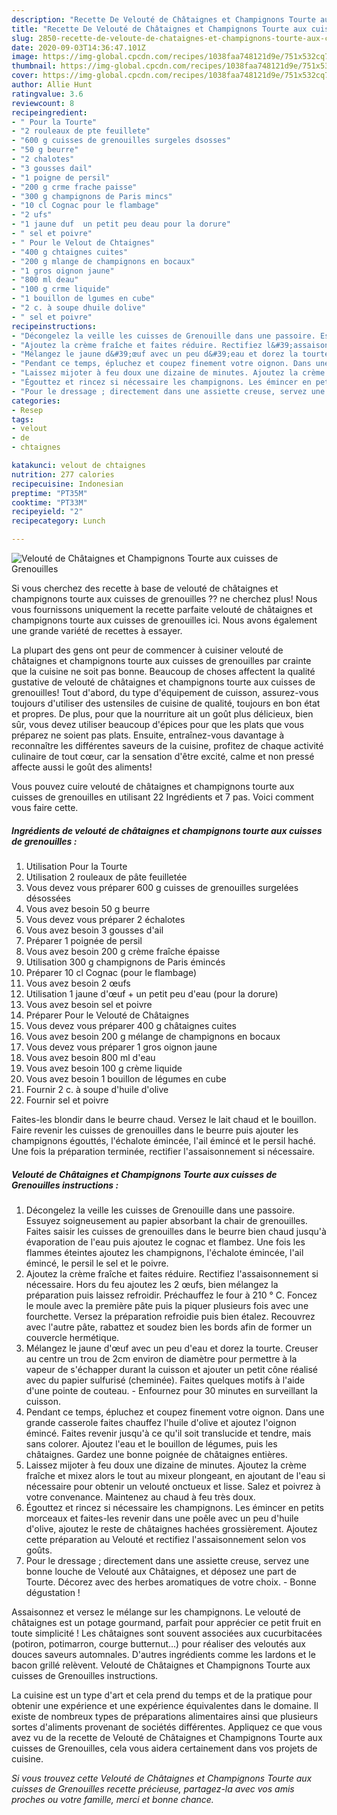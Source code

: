 ```yaml
---
description: "Recette De Velouté de Châtaignes et Champignons Tourte aux cuisses de Grenouilles"
title: "Recette De Velouté de Châtaignes et Champignons Tourte aux cuisses de Grenouilles"
slug: 2850-recette-de-veloute-de-chataignes-et-champignons-tourte-aux-cuisses-de-grenouilles
date: 2020-09-03T14:36:47.101Z
image: https://img-global.cpcdn.com/recipes/1038faa748121d9e/751x532cq70/veloute-de-chataignes-et-champignons-tourte-aux-cuisses-de-grenouilles-photo-principale-de-la-recette.jpg
thumbnail: https://img-global.cpcdn.com/recipes/1038faa748121d9e/751x532cq70/veloute-de-chataignes-et-champignons-tourte-aux-cuisses-de-grenouilles-photo-principale-de-la-recette.jpg
cover: https://img-global.cpcdn.com/recipes/1038faa748121d9e/751x532cq70/veloute-de-chataignes-et-champignons-tourte-aux-cuisses-de-grenouilles-photo-principale-de-la-recette.jpg
author: Allie Hunt
ratingvalue: 3.6
reviewcount: 8
recipeingredient:
- " Pour la Tourte"
- "2 rouleaux de pte feuillete"
- "600 g cuisses de grenouilles surgeles dsosses"
- "50 g beurre"
- "2 chalotes"
- "3 gousses dail"
- "1 poigne de persil"
- "200 g crme frache paisse"
- "300 g champignons de Paris mincs"
- "10 cl Cognac pour le flambage"
- "2 ufs"
- "1 jaune duf  un petit peu deau pour la dorure"
- " sel et poivre"
- " Pour le Velout de Chtaignes"
- "400 g chtaignes cuites"
- "200 g mlange de champignons en bocaux"
- "1 gros oignon jaune"
- "800 ml deau"
- "100 g crme liquide"
- "1 bouillon de lgumes en cube"
- "2 c. à soupe dhuile dolive"
- " sel et poivre"
recipeinstructions:
- "Décongelez la veille les cuisses de Grenouille dans une passoire. Essuyez soigneusement au papier absorbant la chair de grenouilles. Faites saisir les cuisses de grenouilles dans le beurre bien chaud jusqu&#39;à évaporation de l&#39;eau puis ajoutez le cognac et flambez. Une fois les flammes éteintes ajoutez les champignons, l&#39;échalote émincée, l&#39;ail émincé, le persil le sel et le poivre."
- "Ajoutez la crème fraîche et faites réduire. Rectifiez l&#39;assaisonnement si nécessaire. Hors du feu ajoutez les 2 œufs, bien mélangez la préparation puis laissez refroidir. Préchauffez le four à 210 ° C. Foncez le moule avec la première pâte puis la piquer plusieurs fois avec une fourchette. Versez la préparation refroidie puis bien étalez. Recouvrez avec l&#39;autre pâte, rabattez et soudez bien les bords afin de former un couvercle hermétique."
- "Mélangez le jaune d&#39;œuf avec un peu d&#39;eau et dorez la tourte. Creuser au centre un trou de 2cm environ de diamètre pour permettre à la vapeur de s&#39;échapper durant la cuisson et ajouter un petit cône réalisé avec du papier sulfurisé (cheminée). Faites quelques motifs à l&#39;aide d&#39;une pointe de couteau. Enfournez pour 30 minutes en surveillant la cuisson."
- "Pendant ce temps, épluchez et coupez finement votre oignon. Dans une grande casserole faites chauffez l&#39;huile d&#39;olive et ajoutez l&#39;oignon émincé. Faites revenir jusqu&#39;à ce qu&#39;il soit translucide et tendre, mais sans colorer. Ajoutez l&#39;eau et le bouillon de légumes, puis les châtaignes. Gardez une bonne poignée de châtaignes entières."
- "Laissez mijoter à feu doux une dizaine de minutes. Ajoutez la crème fraîche et mixez alors le tout au mixeur plongeant, en ajoutant de l&#39;eau si nécessaire pour obtenir un velouté onctueux et lisse. Salez et poivrez à votre convenance. Maintenez au chaud à feu très doux."
- "Égouttez et rincez si nécessaire les champignons. Les émincer en petits morceaux et faites-les revenir dans une poêle avec un peu d&#39;huile d&#39;olive, ajoutez le reste de châtaignes hachées grossièrement. Ajoutez cette préparation au Velouté et rectifiez l&#39;assaisonnement selon vos goûts."
- "Pour le dressage ; directement dans une assiette creuse, servez une bonne louche de Velouté aux Châtaignes, et déposez une part de Tourte. Décorez avec des herbes aromatiques de votre choix. Bonne dégustation !"
categories:
- Resep
tags:
- velout
- de
- chtaignes

katakunci: velout de chtaignes 
nutrition: 277 calories
recipecuisine: Indonesian
preptime: "PT35M"
cooktime: "PT33M"
recipeyield: "2"
recipecategory: Lunch

---
```



![Velouté de Châtaignes et Champignons Tourte aux cuisses de Grenouilles](https://img-global.cpcdn.com/recipes/1038faa748121d9e/751x532cq70/veloute-de-chataignes-et-champignons-tourte-aux-cuisses-de-grenouilles-photo-principale-de-la-recette.jpg)

Si vous cherchez des recette à base de velouté de châtaignes et champignons tourte aux cuisses de grenouilles ?? ne cherchez plus! Nous vous fournissons uniquement la recette parfaite velouté de châtaignes et champignons tourte aux cuisses de grenouilles ici. Nous avons également une grande variété de recettes à essayer.

La plupart des gens ont peur de commencer à cuisiner velouté de châtaignes et champignons tourte aux cuisses de grenouilles par crainte que la cuisine ne soit pas bonne. Beaucoup de choses affectent la qualité gustative de velouté de châtaignes et champignons tourte aux cuisses de grenouilles! Tout d'abord, du type d'équipement de cuisson, assurez-vous toujours d'utiliser des ustensiles de cuisine de qualité, toujours en bon état et propres. De plus, pour que la nourriture ait un goût plus délicieux, bien sûr, vous devez utiliser beaucoup d'épices pour que les plats que vous préparez ne soient pas plats. Ensuite, entraînez-vous davantage à reconnaître les différentes saveurs de la cuisine, profitez de chaque activité culinaire de tout cœur, car la sensation d'être excité, calme et non pressé affecte aussi le goût des aliments!

<!--inarticleads1-->

Vous pouvez cuire velouté de châtaignes et champignons tourte aux cuisses de grenouilles en utilisant 22 Ingrédients et 7 pas. Voici comment vous faire cette.

##### Ingrédients de velouté de châtaignes et champignons tourte aux cuisses de grenouilles :

1. Utilisation  Pour la Tourte
1. Utilisation 2 rouleaux de pâte feuilletée
1. Vous devez vous préparer 600 g cuisses de grenouilles surgelées désossées
1. Vous avez besoin 50 g beurre
1. Vous devez vous préparer 2 échalotes
1. Vous avez besoin 3 gousses d&#39;ail
1. Préparer 1 poignée de persil
1. Vous avez besoin 200 g crème fraîche épaisse
1. Utilisation 300 g champignons de Paris émincés
1. Préparer 10 cl Cognac (pour le flambage)
1. Vous avez besoin 2 œufs
1. Utilisation 1 jaune d&#39;œuf + un petit peu d&#39;eau (pour la dorure)
1. Vous avez besoin  sel et poivre
1. Préparer  Pour le Velouté de Châtaignes
1. Vous devez vous préparer 400 g châtaignes cuites
1. Vous avez besoin 200 g mélange de champignons en bocaux
1. Vous devez vous préparer 1 gros oignon jaune
1. Vous avez besoin 800 ml d&#39;eau
1. Vous avez besoin 100 g crème liquide
1. Vous avez besoin 1 bouillon de légumes en cube
1. Fournir 2 c. à soupe d&#39;huile d&#39;olive
1. Fournir  sel et poivre


Faites-les blondir dans le beurre chaud. Versez le lait chaud et le bouillon. Faire revenir les cuisses de grenouilles dans le beurre puis ajouter les champignons égouttés, l&#39;échalote émincée, l&#39;ail émincé et le persil haché. Une fois la préparation terminée, rectifier l&#39;assaisonnement si nécessaire. 

<!--inarticleads2-->

##### Velouté de Châtaignes et Champignons Tourte aux cuisses de Grenouilles instructions :

1. Décongelez la veille les cuisses de Grenouille dans une passoire. Essuyez soigneusement au papier absorbant la chair de grenouilles. Faites saisir les cuisses de grenouilles dans le beurre bien chaud jusqu&#39;à évaporation de l&#39;eau puis ajoutez le cognac et flambez. Une fois les flammes éteintes ajoutez les champignons, l&#39;échalote émincée, l&#39;ail émincé, le persil le sel et le poivre.
1. Ajoutez la crème fraîche et faites réduire. Rectifiez l&#39;assaisonnement si nécessaire. Hors du feu ajoutez les 2 œufs, bien mélangez la préparation puis laissez refroidir. Préchauffez le four à 210 ° C. Foncez le moule avec la première pâte puis la piquer plusieurs fois avec une fourchette. Versez la préparation refroidie puis bien étalez. Recouvrez avec l&#39;autre pâte, rabattez et soudez bien les bords afin de former un couvercle hermétique.
1. Mélangez le jaune d&#39;œuf avec un peu d&#39;eau et dorez la tourte. Creuser au centre un trou de 2cm environ de diamètre pour permettre à la vapeur de s&#39;échapper durant la cuisson et ajouter un petit cône réalisé avec du papier sulfurisé (cheminée). Faites quelques motifs à l&#39;aide d&#39;une pointe de couteau. - Enfournez pour 30 minutes en surveillant la cuisson.
1. Pendant ce temps, épluchez et coupez finement votre oignon. Dans une grande casserole faites chauffez l&#39;huile d&#39;olive et ajoutez l&#39;oignon émincé. Faites revenir jusqu&#39;à ce qu&#39;il soit translucide et tendre, mais sans colorer. Ajoutez l&#39;eau et le bouillon de légumes, puis les châtaignes. Gardez une bonne poignée de châtaignes entières.
1. Laissez mijoter à feu doux une dizaine de minutes. Ajoutez la crème fraîche et mixez alors le tout au mixeur plongeant, en ajoutant de l&#39;eau si nécessaire pour obtenir un velouté onctueux et lisse. Salez et poivrez à votre convenance. Maintenez au chaud à feu très doux.
1. Égouttez et rincez si nécessaire les champignons. Les émincer en petits morceaux et faites-les revenir dans une poêle avec un peu d&#39;huile d&#39;olive, ajoutez le reste de châtaignes hachées grossièrement. Ajoutez cette préparation au Velouté et rectifiez l&#39;assaisonnement selon vos goûts.
1. Pour le dressage ; directement dans une assiette creuse, servez une bonne louche de Velouté aux Châtaignes, et déposez une part de Tourte. Décorez avec des herbes aromatiques de votre choix. - Bonne dégustation !


Assaisonnez et versez le mélange sur les champignons. Le velouté de châtaignes est un potage gourmand, parfait pour apprécier ce petit fruit en toute simplicité ! Les châtaignes sont souvent associées aux cucurbitacées (potiron, potimarron, courge butternut…) pour réaliser des veloutés aux douces saveurs automnales. D&#39;autres ingrédients comme les lardons et le bacon grillé relèvent. Velouté de Châtaignes et Champignons Tourte aux cuisses de Grenouilles instructions. 

<!--inarticleads1-->

<p>
La cuisine est un type d'art et cela prend du temps et de la pratique pour obtenir une expérience et une expérience équivalentes dans le domaine. Il existe de nombreux types de préparations alimentaires ainsi que plusieurs sortes d'aliments provenant de sociétés différentes. Appliquez ce que vous avez vu de la recette de Velouté de Châtaignes et Champignons Tourte aux cuisses de Grenouilles, cela vous aidera certainement dans vos projets de cuisine.
</p>

<p>
<i>Si vous trouvez cette Velouté de Châtaignes et Champignons Tourte aux cuisses de Grenouilles recette précieuse, partagez-la avec vos amis proches ou votre famille, merci et bonne chance.</i>
</p>
